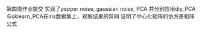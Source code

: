 第四周作业提交 实现了pepper noise, gaussian noise, PCA 并分别应用diy_PCA与sklearn_PCA在iris数据集上，观察结果的异同
证明了中心化矩阵的协方差矩阵公式
